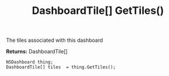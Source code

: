 ﻿---
uid: crmscript_ref_NSDashboard_GetTiles
title: DashboardTile[] GetTiles()
intellisense: NSDashboard.GetTiles
keywords: NSDashboard, GetTiles
so.topic: reference
---

The tiles associated with this dashboard

**Returns:** DashboardTile[]


```crmscript
NSDashboard thing;
DashboardTile[] tiles  = thing.GetTiles();
```


